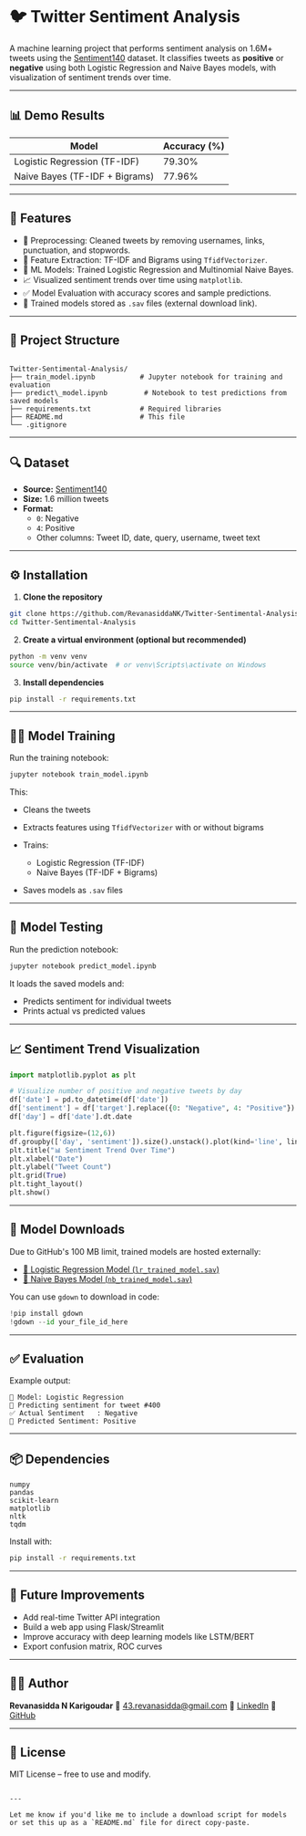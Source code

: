 # 🐦 Twitter Sentiment Analysis

A machine learning project that performs sentiment analysis on 1.6M+ tweets using the [Sentiment140](http://help.sentiment140.com/for-students/) dataset. It classifies tweets as **positive** or **negative** using both Logistic Regression and Naive Bayes models, with visualization of sentiment trends over time.

---

## 📊 Demo Results

| Model              | Accuracy (%) |
|--------------------|--------------|
| Logistic Regression (TF-IDF) | 79.30% |
| Naive Bayes (TF-IDF + Bigrams) | 77.96% |

---

## 🧠 Features

- 🔄 Preprocessing: Cleaned tweets by removing usernames, links, punctuation, and stopwords.
- 🧮 Feature Extraction: TF-IDF and Bigrams using `TfidfVectorizer`.
- 🏁 ML Models: Trained Logistic Regression and Multinomial Naive Bayes.
- 📈 Visualized sentiment trends over time using `matplotlib`.
- ✅ Model Evaluation with accuracy scores and sample predictions.
- 💾 Trained models stored as `.sav` files (external download link).

---

## 📂 Project Structure

```

Twitter-Sentimental-Analysis/
├── train_model.ipynb           # Jupyter notebook for training and evaluation
├── predict\_model.ipynb         # Notebook to test predictions from saved models
├── requirements.txt            # Required libraries
├── README.md                   # This file
└── .gitignore

````

---

## 🔍 Dataset

- **Source:** [Sentiment140](https://www.kaggle.com/datasets/kazanova/sentiment140)
- **Size:** 1.6 million tweets
- **Format:**
  - `0`: Negative
  - `4`: Positive
  - Other columns: Tweet ID, date, query, username, tweet text

---

## ⚙️ Installation

1. **Clone the repository**

```bash
git clone https://github.com/RevanasiddaNK/Twitter-Sentimental-Analysis.git
cd Twitter-Sentimental-Analysis
````

2. **Create a virtual environment (optional but recommended)**

```bash
python -m venv venv
source venv/bin/activate  # or venv\Scripts\activate on Windows
```

3. **Install dependencies**

```bash
pip install -r requirements.txt
```

---

## 🏋️‍♂️ Model Training

Run the training notebook:

```bash
jupyter notebook train_model.ipynb
```

This:

* Cleans the tweets
* Extracts features using `TfidfVectorizer` with or without bigrams
* Trains:

  * Logistic Regression (TF-IDF)
  * Naive Bayes (TF-IDF + Bigrams)
* Saves models as `.sav` files

---

## 🧪 Model Testing

Run the prediction notebook:

```bash
jupyter notebook predict_model.ipynb
```

It loads the saved models and:

* Predicts sentiment for individual tweets
* Prints actual vs predicted values

---

## 📈 Sentiment Trend Visualization

```python
import matplotlib.pyplot as plt

# Visualize number of positive and negative tweets by day
df['date'] = pd.to_datetime(df['date'])
df['sentiment'] = df['target'].replace({0: "Negative", 4: "Positive"})
df['day'] = df['date'].dt.date

plt.figure(figsize=(12,6))
df.groupby(['day', 'sentiment']).size().unstack().plot(kind='line', linewidth=2, marker='o')
plt.title("📊 Sentiment Trend Over Time")
plt.xlabel("Date")
plt.ylabel("Tweet Count")
plt.grid(True)
plt.tight_layout()
plt.show()
```

---

## 💾 Model Downloads

Due to GitHub's 100 MB limit, trained models are hosted externally:

* [🔗 Logistic Regression Model (`lr_trained_model.sav`)](https://drive.google.com/your-link-here)
* [🔗 Naive Bayes Model (`nb_trained_model.sav`)](https://drive.google.com/your-link-here)

You can use `gdown` to download in code:

```python
!pip install gdown
!gdown --id your_file_id_here
```

---

## ✅ Evaluation

Example output:

```
📌 Model: Logistic Regression
🔎 Predicting sentiment for tweet #400
✅ Actual Sentiment   : Negative
🤖 Predicted Sentiment: Positive
```

---

## 📦 Dependencies

```
numpy
pandas
scikit-learn
matplotlib
nltk
tqdm
```

Install with:

```bash
pip install -r requirements.txt
```

---

## 🚀 Future Improvements

* Add real-time Twitter API integration
* Build a web app using Flask/Streamlit
* Improve accuracy with deep learning models like LSTM/BERT
* Export confusion matrix, ROC curves

---

## 🙋‍♂️ Author

**Revanasidda N Karigoudar**
📧 [43.revanasidda@gmail.com](mailto:43.revanasidda@gmail.com)
🔗 [LinkedIn](https://www.linkedin.com/in/revanasiddan/)
🔗 [GitHub](https://github.com/RevanasiddaNK)

---

## 📜 License

MIT License – free to use and modify.

```

---

Let me know if you'd like me to include a download script for models or set this up as a `README.md` file for direct copy-paste.
```

